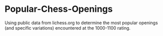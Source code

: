 # Popular-Chess-Openings
Using public data from lichess.org to determine the most popular openings (and specific variations) encountered at the 1000-1100 rating. 
